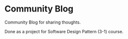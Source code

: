 # Community Blog

Community Blog for sharing thoughts.

Done as a project for Software Design Pattern (3-1) course.
